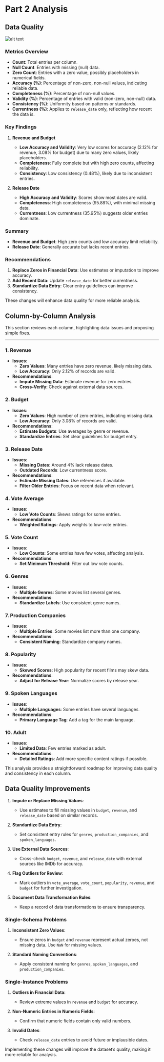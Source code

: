 # Part 2 Analysis

## Data Quality

![alt text](/public/image-20.png)

### Metrics Overview

- **Count**: Total entries per column.
- **Null Count**: Entries with missing (null) data.
- **Zero Count**: Entries with a zero value, possibly placeholders in numerical fields.
- **Accuracy (%)**: Percentage of non-zero, non-null values, indicating reliable data.
- **Completeness (%)**: Percentage of non-null values.
- **Validity (%)**: Percentage of entries with valid (non-zero, non-null) data.
- **Consistency (%)**: Uniformity based on patterns or standards.
- **Currentness (%)**: Applies to `release_date` only, reflecting how recent the data is.

### Key Findings

1. **Revenue and Budget**
   - **Low Accuracy and Validity**: Very low scores for accuracy (2.12% for revenue, 3.08% for budget) due to many zero values, likely placeholders.
   - **Completeness**: Fully complete but with high zero counts, affecting reliability.
   - **Consistency**: Low consistency (0.48%), likely due to inconsistent entries.

2. **Release Date**
   - **High Accuracy and Validity**: Scores show most dates are valid.
   - **Completeness**: High completeness (95.88%), with minimal missing data.
   - **Currentness**: Low currentness (35.95%) suggests older entries dominate.

### Summary

- **Revenue and Budget**: High zero counts and low accuracy limit reliability.
- **Release Date**: Generally accurate but lacks recent entries.

### Recommendations

1. **Replace Zeros in Financial Data**: Use estimates or imputation to improve accuracy.
2. **Add Recent Data**: Update `release_date` for better currentness.
3. **Standardize Data Entry**: Clear entry guidelines can improve consistency.

These changes will enhance data quality for more reliable analysis.

## Column-by-Column Analysis

This section reviews each column, highlighting data issues and proposing simple fixes.

---

### 1. **Revenue**

- **Issues**:
  - **Zero Values**: Many entries have zero revenue, likely missing data.
  - **Low Accuracy**: Only 2.12% of records are valid.
- **Recommendations**:
  - **Impute Missing Data**: Estimate revenue for zero entries.
  - **Cross-Verify**: Check against external data sources.

### 2. **Budget**

- **Issues**:
  - **Zero Values**: High number of zero entries, indicating missing data.
  - **Low Accuracy**: Only 3.08% of records are valid.
- **Recommendations**:
  - **Estimate Budgets**: Use averages by genre or revenue.
  - **Standardize Entries**: Set clear guidelines for budget entry.

### 3. **Release Date**

- **Issues**:
  - **Missing Dates**: Around 4% lack release dates.
  - **Outdated Records**: Low currentness score.
- **Recommendations**:
  - **Estimate Missing Dates**: Use references if available.
  - **Filter Older Entries**: Focus on recent data when relevant.

### 4. **Vote Average**

- **Issues**:
  - **Low Vote Counts**: Skews ratings for some entries.
- **Recommendations**:
  - **Weighted Ratings**: Apply weights to low-vote entries.

### 5. **Vote Count**

- **Issues**:
  - **Low Counts**: Some entries have few votes, affecting analysis.
- **Recommendations**:
  - **Set Minimum Threshold**: Filter out low vote counts.

### 6. **Genres**

- **Issues**:
  - **Multiple Genres**: Some movies list several genres.
- **Recommendations**:
  - **Standardize Labels**: Use consistent genre names.

### 7. **Production Companies**

- **Issues**:
  - **Multiple Entries**: Some movies list more than one company.
- **Recommendations**:
  - **Consistent Naming**: Standardize company names.

### 8. **Popularity**

- **Issues**:
  - **Skewed Scores**: High popularity for recent films may skew data.
- **Recommendations**:
  - **Adjust for Release Year**: Normalize scores by release year.

### 9. **Spoken Languages**

- **Issues**:
  - **Multiple Languages**: Some entries have several languages.
- **Recommendations**:
  - **Primary Language Tag**: Add a tag for the main language.

### 10. **Adult**

- **Issues**:
  - **Limited Data**: Few entries marked as adult.
- **Recommendations**:
  - **Detailed Ratings**: Add more specific content ratings if possible.

This analysis provides a straightforward roadmap for improving data quality and consistency in each column.

## Data Quality Improvements

1. **Impute or Replace Missing Values**:
   - Use estimates to fill missing values in `budget`, `revenue`, and `release_date` based on similar records.

2. **Standardize Data Entry**:
   - Set consistent entry rules for `genres`, `production_companies`, and `spoken_languages`.

3. **Use External Data Sources**:
   - Cross-check `budget`, `revenue`, and `release_date` with external sources like IMDb for accuracy.

4. **Flag Outliers for Review**:
   - Mark outliers in `vote_average`, `vote_count`, `popularity`, `revenue`, and `budget` for further investigation.

5. **Document Data Transformation Rules**:
   - Keep a record of data transformations to ensure transparency.

### Single-Schema Problems

1. **Inconsistent Zero Values**:
   - Ensure zeros in `budget` and `revenue` represent actual zeroes, not missing data. Use `NaN` for missing values.

2. **Standard Naming Conventions**:
   - Apply consistent naming for `genres`, `spoken_languages`, and `production_companies`.

### Single-Instance Problems

1. **Outliers in Financial Data**:
   - Review extreme values in `revenue` and `budget` for accuracy.

2. **Non-Numeric Entries in Numeric Fields**:
   - Confirm that numeric fields contain only valid numbers.

3. **Invalid Dates**:
   - Check `release_date` entries to avoid future or implausible dates.

Implementing these changes will improve the dataset’s quality, making it more reliable for analysis.